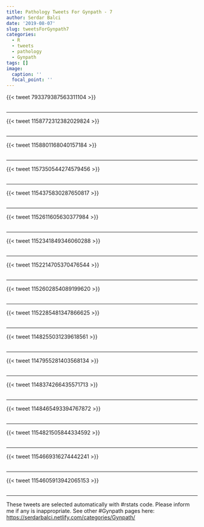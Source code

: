 ```yaml
---
title: Pathology Tweets For Gynpath - 7
author: Serdar Balci
date: '2019-08-07'
slug: tweetsForGynpath7
categories:
  - R
  - tweets
  - pathology
  - Gynpath
tags: []
image:
  caption: ''
  focal_point: ''
---
```



{{< tweet 793379387563311104 >}}
<br>
<br>
<hr>
{{< tweet 1158772312382029824 >}}
<br>
<br>
<hr>
{{< tweet 1158801168040157184 >}}
<br>
<br>
<hr>
{{< tweet 1157350544274579456 >}}
<br>
<br>
<hr>
{{< tweet 1154375830287650817 >}}
<br>
<br>
<hr>
{{< tweet 1152611605630377984 >}}
<br>
<br>
<hr>
{{< tweet 1152341849346060288 >}}
<br>
<br>
<hr>
{{< tweet 1152214705370476544 >}}
<br>
<br>
<hr>
{{< tweet 1152602854089199620 >}}
<br>
<br>
<hr>
{{< tweet 1152285481347866625 >}}
<br>
<br>
<hr>
{{< tweet 1148255031239618561 >}}
<br>
<br>
<hr>
{{< tweet 1147955281403568134 >}}
<br>
<br>
<hr>
{{< tweet 1148374266435571713 >}}
<br>
<br>
<hr>
{{< tweet 1148465493394767872 >}}
<br>
<br>
<hr>
{{< tweet 1154821505844334592 >}}
<br>
<br>
<hr>
{{< tweet 1154669316274442241 >}}
<br>
<br>
<hr>
{{< tweet 1154605913942065153 >}}
<br>
<br>
<hr>


These tweets are selected automatically with #rstats code. Please inform me if any is inappropriate.
See other #Gynpath pages here: https://serdarbalci.netlify.com/categories/Gynpath/
